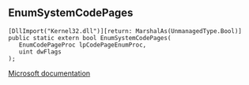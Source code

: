 ## EnumSystemCodePages

```
[DllImport("Kernel32.dll")][return: MarshalAs(UnmanagedType.Bool)]
public static extern bool EnumSystemCodePages(
   EnumCodePageProc lpCodePageEnumProc,
   uint dwFlags
);
```

[Microsoft documentation](https://docs.microsoft.com/en-us/windows/win32/api/winnls/nf-winnls-enumsystemcodepages)
